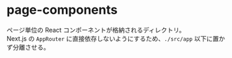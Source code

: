 # page-components

ページ単位の React コンポーネントが格納されるディレクトリ。  
Next.js の `AppRouter` に直接依存しないようにするため、`./src/app` 以下に置かず分離させる。
